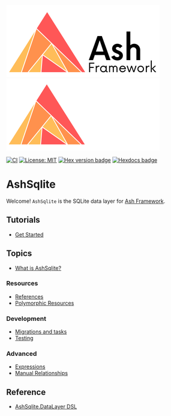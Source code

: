 ![Logo](https://github.com/ash-project/ash/blob/main/logos/cropped-for-header-black-text.png?raw=true#gh-light-mode-only)
![Logo](https://github.com/ash-project/ash/blob/main/logos/cropped-for-header-white-text.png?raw=true#gh-dark-mojde-only)

[![CI](https://github.com/ash-project/ash_sqlite/actions/workflows/elixir.yml/badge.svg)](https://github.com/ash-project/ash_sqlite/actions/workflows/elixir.yml)
[![License: MIT](https://img.shields.io/badge/License-MIT-yellow.svg)](https://opensource.org/licenses/MIT)
[![Hex version badge](https://img.shields.io/hexpm/v/ash_sqlite.svg)](https://hex.pm/packages/ash_sqlite)
[![Hexdocs badge](https://img.shields.io/badge/docs-hexdocs-purple)](https://hexdocs.pm/ash_sqlite)

# AshSqlite

Welcome! `AshSqlite` is the SQLite data layer for [Ash Framework](https://hexdocs.pm/ash).

## Tutorials

- [Get Started](documentation/tutorials/getting-started-with-ash-sqlite.md)

## Topics

- [What is AshSqlite?](documentation/topics/about-ash-sqlite/what-is-ash-sqlite.md)

### Resources

- [References](documentation/topics/resources/references.md)
- [Polymorphic Resources](documentation/topics/resources/polymorphic-resources.md)

### Development

- [Migrations and tasks](documentation/topics/development/migrations-and-tasks.md)
- [Testing](documentation/topics/development/testing.md)

### Advanced

- [Expressions](documentation/topics/advanced/expressions.md)
- [Manual Relationships](documentation/topics/advanced/manual-relationships.md)

## Reference

- [AshSqlite.DataLayer DSL](documentation/dsls/DSL:-AshSqlite.DataLayer.md)
